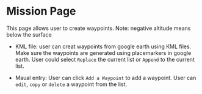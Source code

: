 # Mission Page
This page allows user to create waypoints.
Note: negative altitude means below the surface

- KML file: user can creat waypoints from google earth using KML files. Make sure the waypoints are generated using placemarkers in google earth. User could select `Replace` the current list or `Append` to the current list.

- Maual entry: User can click `Add a Waypoint` to  add a waypoint. User can `edit`, `copy` or `delete` a waypoint from the list.